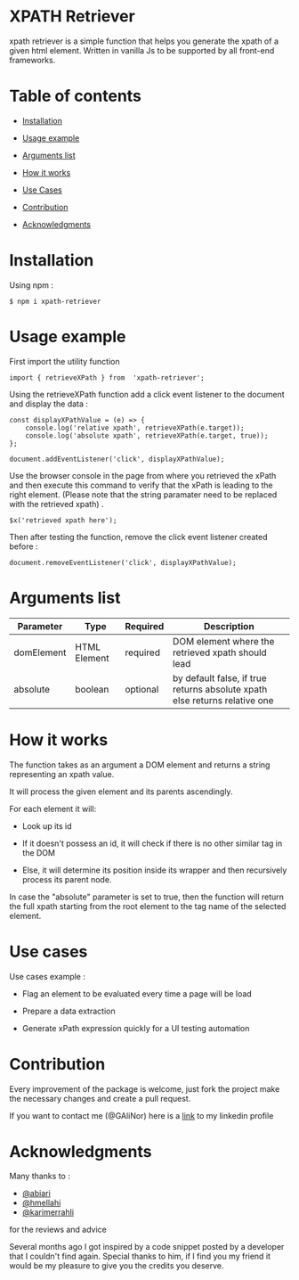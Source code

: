 
# XPATH Retriever

  

xpath retriever is a simple function that helps you generate the xpath of a given html element.
Written in vanilla Js to be supported by all front-end frameworks.
  

# Table of contents


- [Installation](#installation)
  

- [Usage example](#usage-example)


- [Arguments list](#arguments-list)


- [How it works](#how-it-works)  


- [Use Cases](#use-cases)  
  

- [Contribution](#contribution)


- [Acknowledgments](#acknowledgments)



# Installation

Using npm :

    $ npm i xpath-retriever



# Usage example

First import the utility function

    import { retrieveXPath } from  'xpath-retriever';

Using the retrieveXPath function add a click event listener to the document and display the data :

    const displayXPathValue = (e) => {
	    console.log('relative xpath', retrieveXPath(e.target));
	    console.log('absolute xpath', retrieveXPath(e.target, true));
    };
    
    document.addEventListener('click', displayXPathValue);

  

Use the browser console in the page from where you retrieved the xPath and then execute this command to verify that the xPath is leading to the right element. (Please note that the string paramater need to be replaced with the retrieved xpath) .

  

    $x('retrieved xpath here');

  

Then after testing the function, remove the click event listener created before :

  

    document.removeEventListener('click', displayXPathValue);

  

# Arguments list

|  Parameter | Type | Required | Description |
|--|--|--|--|
| domElement | HTML Element | required | DOM element where the retrieved xpath should lead |
| absolute | boolean | optional | by default false, if true returns absolute xpath else returns relative one




# How it works

  

  

The function takes as an argument a DOM element and returns a string representing an xpath value.

  

  

It will process the given element and its parents ascendingly.

  

  

For each element it will:

  

  

* Look up its id

  

* If it doesn't possess an id, it will check if there is no other similar tag in the DOM

  

* Else, it will determine its position inside its wrapper and then recursively process its parent node.

  

In case the "absolute" parameter is set to true, then the function will return the full xpath starting from the root element to the tag name of the selected element.
  

# Use cases

  

Use cases example :

  

- Flag an element to be evaluated every time a page will be load

- Prepare a data extraction

- Generate xPath expression quickly for a UI testing automation


# Contribution

Every improvement of the package is welcome, just fork the project make the necessary changes and create a pull request.

If you want to contact me (@GAliNor) here is a [link](https://www.linkedin.com/in/ali-guedda/) to my linkedin profile


# Acknowledgments

Many thanks to :

 - [@abiari](https://github.com/abiari)
 - [@hmellahi](https://github.com/hmellahi)
 - [@karimerrahli](https://github.com/karimerrahli)

for the reviews and advice

Several months ago I got inspired by a code snippet posted by a developer that I couldn't find again.
Special thanks to him, if I find you my friend it would be my pleasure to give you the credits you deserve.
